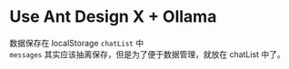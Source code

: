 # Use Ant Design X + Ollama

数据保存在 localStorage `chatList` 中  
`messages` 其实应该抽离保存，但是为了便于数据管理，就放在 chatList 中了。